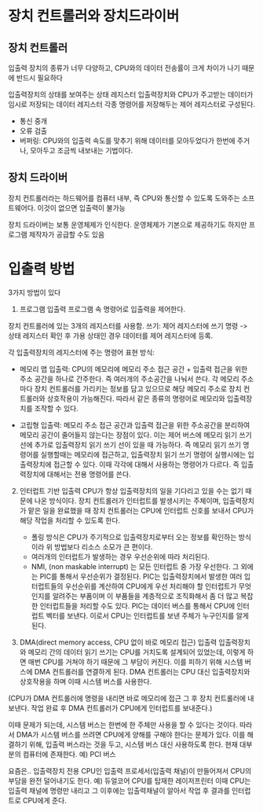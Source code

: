 # 장치 컨트롤러와 장치드라이버

## 장치 컨트롤러

입출력 장치의 종류가 너무 다양하고, CPU와의 데이터 전송률이 크게 차이가 나기 때문에 반드시 필요하다

입출력장치의 상태를 보여주는 상태 레지스터
입출력장치와 CPU가 주고받는 데이터가 임시로 저장되는 데이터 레지스터
각종 명령어를 저장해두는 제어 레지스터로 구성된다.

- 통신 중개
- 오류 검출
- 버퍼링: CPU와의 입출력 속도를 맞추기 위해 데이터를 모아두었다가 한번에 주거나, 모아두고 조금씩 내보내는 기법이다.

## 장치 드라이버

장치 컨트롤러라는 하드웨어를 컴퓨터 내부, 즉 CPU와 통신할 수 있도록 도와주는 소프트웨어다.
이것이 없으면 입출력이 불가능

장치 드라이버는 보통 운영체제가 인식한다. 운영체제가 기본으로 제공하기도 하지만 프로그램 제작자가 공급할 수도 있음

# 입출력 방법

3가지 방법이 있다

1. 프로그램 입출력
   프로그램 속 명령어로 입출력을 제어한다.

장치 컨트롤러에 있는 3개의 레지스터를 사용함.
쓰기: 제어 레지스터에 쓰기 명령 -> 상태 레지스터 확인 후 가용 상태인 경우 데이터를 제어 레지스터에 등록.

각 입출력장치의 레지스터에 주는 명령어 표현 방식:

- 메모리 맵 입출력: CPU의 메모리에 메모리 주소 접근 공간 + 입출력 접근을 위한 주소 공간을 하나로 간주한다.
  즉 여러개의 주소공간을 나눠서 쓴다.
  각 메모리 주소마다 장치 컨트롤러를 가리키는 정보를 담고 있으므로 해당 메모리 주소로 장치 컨트롤러와 상호작용이 가능해진다.
  따라서 같은 종류의 명령어로 메모리와 입출력장치를 조작할 수 있다.

- 고립형 입출력: 메모리 주소 접근 공간과 입출력 접근을 위한 주소공간을 분리하여 메모리 공간이 줄어들지 않는다는 장점이 있다.
  이는 제어 버스에 메모리 읽기 쓰기 선에 추가로 입출력장치 읽기 쓰기 선이 있을 때 가능하다.
  즉 메모리 읽기 쓰기 명령어를 실행할때는 메모리에 접근하고, 입출력장치 읽기 쓰기 명령어 실행시에는 입출력장치에 접근할 수 있다.
  이때 각각에 대해서 사용하는 명령어가 다르다. 즉 입출력장치에 대해서는 전용 명령어를 쓴다.

2. 인터럽트 기반 입출력
   CPU가 항상 입출력장치의 일을 기다리고 있을 수는 없기 때문에 나온 방식이다.
   장치 컨트롤러가 인터럽트를 발생시키는 주체이며, 입출력장치가 맡은 일을 완료했을 때 장치 컨트롤러는 CPU에 인터럽트 신호를 보내서
   CPU가 해당 작업을 처리할 수 있도록 한다.

   - 폴링 방식은 CPU가 주기적으로 입출력장치로부터 오는 정보를 확인하는 방식이라 위 방법보다 리소스 소모가 큰 편이다.
   - 여러개의 인터럽트가 발생하는 경우 우선순위에 따라 처리된다.
   - NMI, (non maskable interrupt) 는 모든 인터럽트 중 가장 우선한다. 그 외에는 PIC를 통해서 우선순위가 결정된다.
     PIC는 입출력장치에서 발생한 여러 입터럽트들의 우선순위를 계산하여 CPU에게 우선 처리해야 할 인터럽트가 무엇인지를 알려주는 부품이며
     이 부품들을 계층적으로 조직화해서 좀 더 많고 복잡한 인터럽트들을 처리할 수도 있다.
     PIC는 데이터 버스를 통해서 CPU에 인터럽트 벡터를 보낸다. 이로서 CPU는 인터럽트를 보낸 주체가 누구인지를 알게 된다.

3. DMA(direct memory access, CPU 없이 바로 메모리 접근) 입출력
   입출력장치와 메모리 간의 데이터 읽기 쓰기는 CPU를 거치도록 설계되어 있었는데,
   이렇게 하면 매번 CPU를 거쳐야 하기 때문에 그 부담이 커진다.
   이를 피하기 위해 시스템 버스에 DMA 컨트롤러를 연결하게 된다.
   DMA 컨트롤러는 CPU 대신 입출력장치와 상호작용을 하며 이때 시스템 버스를 사용한다.

(CPU가 DMA 컨트롤러에 명령을 내리면 바로 메모리에 접근 그 후 장치 컨트롤러에 내보낸다. 작업 완료 후 DMA 컨트롤러가 CPU에게 인터럽트를 보내준다.)

이때 문제가 되는데,
시스템 버스는 한번에 한 주체만 사용을 할 수 있다는 것이다.
따라서 DMA가 시스템 버스를 쓰려면 CPU에게 양해를 구해야 한다는 문제가 있다.
이를 해결하기 위해, 입출력 버스라는 것을 두고, 시스템 버스 대신 사용하도록 한다. 현재 대부분의 컴퓨터에 존재한다.
예) PCI 버스

요즘은.. 입출력장치 전용 CPU인 입출력 프로세서(입출력 채널)이 만들어져서 CPU의 부담을 완전 덜어내기도 한다.
예) 듀얼코어 CPU를 탑재한 레이저프린터
이때 CPU는 입출력 채널에 명령만 내리고 그 이후에는 입출력채널이 알아서 작업 후 결과를 인터럽트로 CPU에게 준다.
